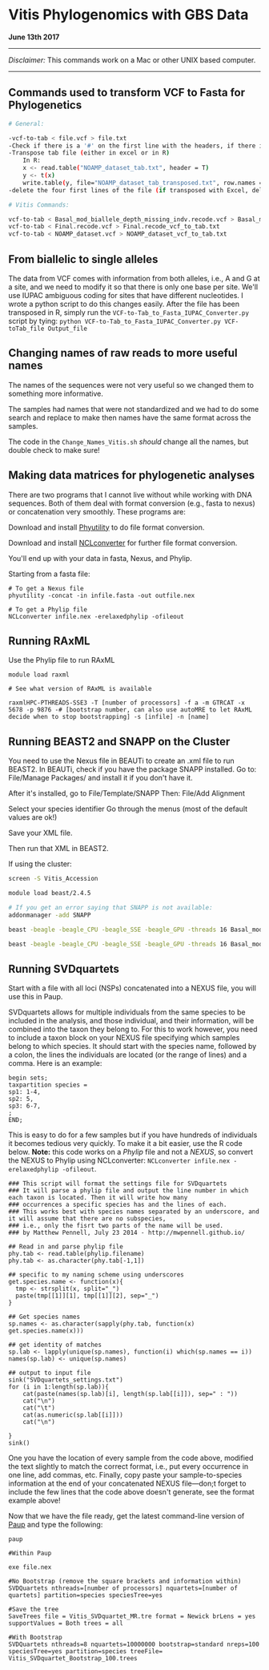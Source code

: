 # Vitis Phylogenomics with GBS Data
**June 13th 2017**

---
*Disclaimer:* This commands work on a Mac or other UNIX based computer. 

---



## Commands used to transform VCF to Fasta for Phylogenetics

```bash
# General:

-vcf-to-tab < file.vcf > file.txt
-Check if there is a '#' on the first line with the headers, if there is one DELETE it!
-Transpose tab file (either in excel or in R)
	In R:
	x <- read.table("NOAMP_dataset_tab.txt", header = T)
	y <- t(x)
	write.table(y, file="NOAMP_dataset_tab_transposed.txt", row.names = T, quote = F)
-delete the four first lines of the file (if transposed with Excel, delete the first three lines). Delete everything on top of the first sample.

# Vitis Commands:

vcf-to-tab < Basal_mod_biallele_depth_missing_indv.recode.vcf > Basal_mod_biallele_depth_missing_indv.recode_vcf_to_tab.txt
vcf-to-tab < Final.recode.vcf > Final.recode_vcf_to_tab.txt 
vcf-to-tab < NOAMP_dataset.vcf > NOAMP_dataset_vcf_to_tab.txt
```

## From biallelic to single alleles

The data from VCF comes with information from both alleles, i.e., A and G at a site, and we need to modify it so that there is only one base per site. We'll use IUPAC ambiguous coding for sites that have different nucleotides. I wrote a python script to do this changes easily. After the file has been transposed in R, simply run the `VCF-to-Tab_to_Fasta_IUPAC_Converter.py` script by tying: `python VCF-to-Tab_to_Fasta_IUPAC_Converter.py VCF-toTab_file Output_file`

## Changing names of raw reads to more useful names

The names of the sequences were not very useful so we changed them to something more informative. 

The samples had names that were not standardized and we had to do some search and replace to make then names have the same format across the samples.

The code in the `Change_Names_Vitis.sh` *should* change all the names, but double check to make sure!


## Making data matrices for phylogenetic analyses

There are two programs that I cannot live without while working with DNA sequences. Both of them deal with format conversion (e.g., fasta to nexus) or concatenation very smoothly. These programs are:

Download and install [Phyutility](https://code.google.com/archive/p/phyutility/downloads) to do file format conversion.

Download and install [NCLconverter](http://ncl.sourceforge.net) for further file format conversion.

You'll end up with your data in fasta, Nexus, and Phylip.

Starting from a fasta file:

```
# To get a Nexus file
phyutility -concat -in infile.fasta -out outfile.nex

# To get a Phylip file
NCLconverter infile.nex -erelaxedphylip -ofileout

```

## Running RAxML

Use the Phylip file to run RAxML

```
module load raxml

# See what version of RAxML is available

raxmlHPC-PTHREADS-SSE3 -T [number of processors] -f a -m GTRCAT -x 5678 -p 9876 -# [bootstrap number, can also use autoMRE to let RAxML decide when to stop bootstrapping] -s [infile] -n [name]
```


## Running BEAST2 and SNAPP on the Cluster

You need to use the Nexus file in BEAUTi to create an .xml file to run BEAST2. In BEAUTi, check if you have the package SNAPP installed. Go to: File/Manage Packages/ and install it if you don't have it. 

After it's installed, go to File/Template/SNAPP
Then: File/Add Alignment

Select your species identifier
Go through the menus (most of the default values are ok!)

Save your XML file.

Then run that XML in BEAST2.

If using the cluster:

```bash
screen -S Vitis_Accession

module load beast/2.4.5

# If you get an error saying that SNAPP is not available:
addonmanager -add SNAPP 

beast -beagle -beagle_CPU -beagle_SSE -beagle_GPU -threads 16 Basal_mod_biallele_depth_missing_indv.recode_vcf_to_tab_Names_transposed_Ready_IUPAC_No_Accession.xml > info_Vitis_Species_Tree.log

beast -beagle -beagle_CPU -beagle_SSE -beagle_GPU -threads 16 Basal_mod_biallele_depth_missing_indv.recode_vcf_to_tab_Names_transposed_Ready_IUPAC_No_Accession_REDUCED.xml > info_Vitis_SNAPP_Reduced_Dataset.log

```

## Running SVDquartets

Start with a file with all loci (NSPs) concatenated into a NEXUS file, you will use this in Paup.

SVDquartets allows for multiple individuals from the same species to be included in the analysis, and those individual, and their information, will be combined into the taxon they belong to. For this to work however, you need to include a taxon block on your NEXUS file specifying which samples belong to which species. It should start with the species name, followed by a colon, the lines the individuals are located (or the range of lines) and a comma. Here is an example:

```
begin sets;
taxpartition species =
sp1: 1-4,
sp2: 5,
sp3: 6-7,
;
END;

``` 
This is easy to do for a few samples but if you have hundreds of individuals it becomes tedious very quickly. To make it a bit easier, use the R code below. **Note:** this code works on a *Phylip* file and not a *NEXUS*, so convert the NEXUS to Phylip using NCLconverter: `NCLconverter infile.nex -erelaxedphylip -ofileout`.


```{R}
### This script will format the settings file for SVDquartets
### It will parse a phylip file and output the line number in which each taxon is located. Then it will write how many
### occurrences a specific species has and the lines of each.
### This works best with species names separated by an underscore, and it will assume that there are no subspecies,
### i.e., only the fisrt two parts of the name will be used.
### by Matthew Pennell, July 23 2014 - http://mwpennell.github.io/

## Read in and parse phylip file
phy.tab <- read.table(phylip.filename)
phy.tab <- as.character(phy.tab[-1,1])

## specific to my naming scheme using underscores
get.species.name <- function(x){
  tmp <- strsplit(x, split="_")
  paste(tmp[[1]][1], tmp[[1]][2], sep="_")
}

## Get species names 
sp.names <- as.character(sapply(phy.tab, function(x) get.species.name(x)))

## get identity of matches
sp.lab <- lapply(unique(sp.names), function(i) which(sp.names == i))
names(sp.lab) <- unique(sp.names)

## output to input file
sink("SVDquartets_settings.txt")
for (i in 1:length(sp.lab)){
	cat(paste(names(sp.lab)[i], length(sp.lab[[i]]), sep=" : "))
	cat("\n")
	cat("\t")
	cat(as.numeric(sp.lab[[i]]))
	cat("\n")

}
sink()
```
One you have the location of every sample from the code above, modified the text slightly to match the correct format, i.e., put every occurrence in one line, add commas, etc. Finally, copy paste your sample-to-species information at the end of your concatenated NEXUS file—don;t forget to include the few lines that the code above doesn't generate, see the format example above!

Now that we have the file ready, get the latest command-line version of [Paup](https://people.sc.fsu.edu/~dswofford/paup_test/) and type the following:

```
paup

#Within Paup

exe file.nex

#No Bootstrap (remove the square brackets and information within)
SVDQuartets nthreads=[number of processors] nquartets=[number of quartets] partition=species speciesTree=yes

#Save the tree
SaveTrees file = Vitis_SVDquartet_MR.tre format = Newick brLens = yes supportValues = Both trees = all

#With Bootstrap
SVDQuartets nthreads=8 nquartets=10000000 bootstrap=standard nreps=100 speciesTree=yes partition=species treeFile= Vitis_SVDquartet_Bootstrap_100.trees

```



